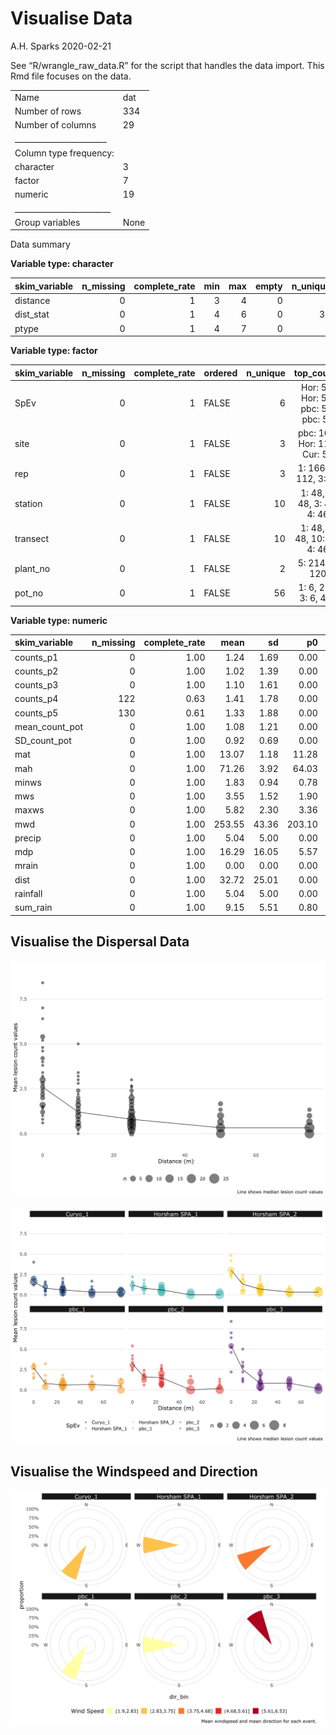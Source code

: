 Visualise Data
================
A.H. Sparks
2020-02-21

See “R/wrangle\_raw\_data.R” for the script that handles the data
import. This Rmd file focuses on the data.

|                                                  |      |
| :----------------------------------------------- | :--- |
| Name                                             | dat  |
| Number of rows                                   | 334  |
| Number of columns                                | 29   |
| \_\_\_\_\_\_\_\_\_\_\_\_\_\_\_\_\_\_\_\_\_\_\_   |      |
| Column type frequency:                           |      |
| character                                        | 3    |
| factor                                           | 7    |
| numeric                                          | 19   |
| \_\_\_\_\_\_\_\_\_\_\_\_\_\_\_\_\_\_\_\_\_\_\_\_ |      |
| Group variables                                  | None |

Data summary

**Variable type: character**

| skim\_variable | n\_missing | complete\_rate | min | max | empty | n\_unique | whitespace |
| :------------- | ---------: | -------------: | --: | --: | ----: | --------: | ---------: |
| distance       |          0 |              1 |   3 |   4 |     0 |         5 |          0 |
| dist\_stat     |          0 |              1 |   4 |   6 |     0 |        38 |          0 |
| ptype          |          0 |              1 |   4 |   7 |     0 |         2 |          0 |

**Variable type: factor**

| skim\_variable | n\_missing | complete\_rate | ordered | n\_unique |            top\_counts             |
| :------------- | ---------: | -------------: | :------ | --------: | :--------------------------------: |
| SpEv           |          0 |              1 | FALSE   |         6 | Hor: 56, Hor: 56, pbc: 56, pbc: 56 |
| site           |          0 |              1 | FALSE   |         3 |    pbc: 168, Hor: 112, Cur: 54     |
| rep            |          0 |              1 | FALSE   |         3 |       1: 166, 2: 112, 3: 56        |
| station        |          0 |              1 | FALSE   |        10 |     1: 48, 2: 48, 3: 48, 4: 46     |
| transect       |          0 |              1 | FALSE   |        10 |    1: 48, 7: 48, 10: 48, 4: 46     |
| plant\_no      |          0 |              1 | FALSE   |         2 |           5: 214, 3: 120           |
| pot\_no        |          0 |              1 | FALSE   |        56 |       1: 6, 2: 6, 3: 6, 4: 6       |

**Variable type: numeric**

| skim\_variable   | n\_missing | complete\_rate |   mean |    sd |     p0 |    p25 |    p50 |    p75 |   p100 | hist  |
| :--------------- | ---------: | -------------: | -----: | ----: | -----: | -----: | -----: | -----: | -----: | :---- |
| counts\_p1       |          0 |           1.00 |   1.24 |  1.69 |   0.00 |   0.00 |   1.00 |   2.00 |  12.00 | ▇▁▁▁▁ |
| counts\_p2       |          0 |           1.00 |   1.02 |  1.39 |   0.00 |   0.00 |   0.00 |   2.00 |   8.00 | ▇▂▁▁▁ |
| counts\_p3       |          0 |           1.00 |   1.10 |  1.61 |   0.00 |   0.00 |   0.00 |   2.00 |  11.00 | ▇▁▁▁▁ |
| counts\_p4       |        122 |           0.63 |   1.41 |  1.78 |   0.00 |   0.00 |   1.00 |   2.00 |  11.00 | ▇▂▁▁▁ |
| counts\_p5       |        130 |           0.61 |   1.33 |  1.88 |   0.00 |   0.00 |   1.00 |   2.00 |  14.00 | ▇▁▁▁▁ |
| mean\_count\_pot |          0 |           1.00 |   1.08 |  1.21 |   0.00 |   0.33 |   0.67 |   1.40 |   8.40 | ▇▂▁▁▁ |
| SD\_count\_pot   |          0 |           1.00 |   0.92 |  0.69 |   0.00 |   0.55 |   0.84 |   1.30 |   4.39 | ▇▆▁▁▁ |
| mat              |          0 |           1.00 |  13.07 |  1.18 |  11.28 |  12.25 |  12.80 |  14.24 |  14.80 | ▃▃▇▁▇ |
| mah              |          0 |           1.00 |  71.26 |  3.92 |  64.03 |  70.04 |  71.42 |  74.45 |  76.64 | ▂▁▇▁▅ |
| minws            |          0 |           1.00 |   1.83 |  0.94 |   0.78 |   1.03 |   1.51 |   1.99 |   3.67 | ▇▃▇▁▃ |
| mws              |          0 |           1.00 |   3.55 |  1.52 |   1.90 |   2.23 |   3.09 |   4.00 |   6.53 | ▇▇▃▁▃ |
| maxws            |          0 |           1.00 |   5.82 |  2.30 |   3.36 |   3.74 |   5.16 |   6.73 |  10.27 | ▇▇▃▁▃ |
| mwd              |          0 |           1.00 | 253.55 | 43.36 | 203.10 | 211.38 | 257.11 | 272.80 | 333.65 | ▇▃▇▁▃ |
| precip           |          0 |           1.00 |   5.04 |  5.00 |   0.00 |   0.01 |  10.00 |  10.00 |  10.00 | ▇▁▁▁▇ |
| mdp              |          0 |           1.00 |  16.29 | 16.05 |   5.57 |   7.43 |   7.66 |  19.78 |  62.64 | ▇▁▁▁▁ |
| mrain            |          0 |           1.00 |   0.00 |  0.00 |   0.00 |   0.00 |   0.00 |   0.00 |   0.00 | ▇▁▁▁▂ |
| dist             |          0 |           1.00 |  32.72 | 25.01 |   0.00 |  10.00 |  25.00 |  50.00 |  75.00 | ▆▇▁▅▅ |
| rainfall         |          0 |           1.00 |   5.04 |  5.00 |   0.00 |   0.01 |  10.00 |  10.00 |  10.00 | ▇▁▁▁▇ |
| sum\_rain        |          0 |           1.00 |   9.15 |  5.51 |   0.80 |   4.60 |  10.00 |  10.60 |  18.60 | ▂▂▇▁▂ |

## Visualise the Dispersal Data

![](Visualise-Data_files/figure-gfm/conbined-dispersal-1.png)<!-- -->

![](Visualise-Data_files/figure-gfm/facet-dispersal-1.png)<!-- -->

## Visualise the Windspeed and Direction

![](Visualise-Data_files/figure-gfm/wind-1.png)<!-- -->
